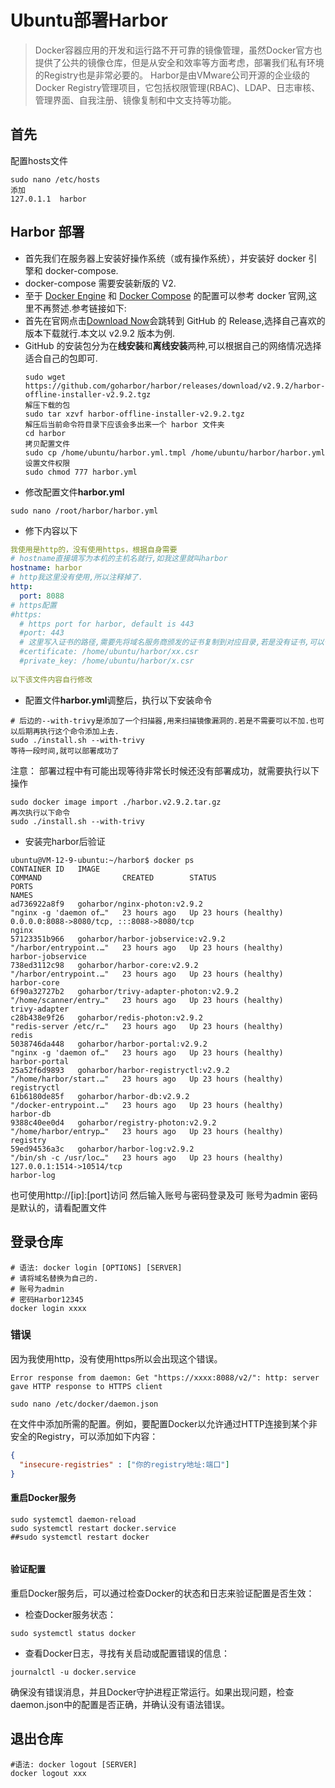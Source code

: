 # Ubuntu部署Harbor


>Docker容器应用的开发和运行路不开可靠的镜像管理，虽然Docker官方也提供了公共的镜像仓库，但是从安全和效率等方面考虑，部署我们私有环境的Registry也是非常必要的。 Harbor是由VMware公司开源的企业级的Docker Registry管理项目，它包括权限管理(RBAC)、LDAP、日志审核、管理界面、自我注册、镜像复制和中文支持等功能。
## 首先
配置hosts文件
``` shell
sudo nano /etc/hosts
添加
127.0.1.1  harbor 
```
  
## Harbor 部署
- 首先我们在服务器上安装好操作系统（或有操作系统），并安装好 docker 引擎和 docker-compose.
- docker-compose 需要安装新版的 V2.
- 至于 [Docker Engine](https://docs.docker.com/engine/install/ubuntu) 和 [Docker Compose](https://docs.docker.com/compose/install/linux) 的配置可以参考 docker 官网,这里不再赘述.参考链接如下:
- 首先在官网点击[Download Now](https://github.com/goharbor/harbor/releases)会跳转到 GitHub 的 Release,选择自己喜欢的版本下载就行.本文以 v2.9.2 版本为例.
- GitHub 的安装包分为在**线安装**和**离线安装**两种,可以根据自己的网络情况选择适合自己的包即可.
  ``` shell
  sudo wget https://github.com/goharbor/harbor/releases/download/v2.9.2/harbor-offline-installer-v2.9.2.tgz
  解压下载的包
  sudo tar xzvf harbor-offline-installer-v2.9.2.tgz 
  解压后当前命令符目录下应该会多出来一个 harbor 文件夹
  cd harbor 
  拷贝配置文件
  sudo cp /home/ubuntu/harbor.yml.tmpl /home/ubuntu/harbor/harbor.yml
  设置文件权限
  sudo chmod 777 harbor.yml
  ```
- 修改配置文件**harbor.yml**
```shell
sudo nano /root/harbor/harbor.yml
```
- 修下内容以下
```yaml
我使用是http的，没有使用https，根据自身需要
# hostname直接填写为本机的主机名就行,如我这里就叫harbor
hostname: harbor
# http我这里没有使用,所以注释掉了.
http:
  port: 8088
# https配置
#https:
  # https port for harbor, default is 443
  #port: 443
  # 这里写入证书的路径,需要先将域名服务商颁发的证书复制到对应目录,若是没有证书,可以仅使用http.
  #certificate: /home/ubuntu/harbor/xx.csr
  #private_key: /home/ubuntu/harbor/x.csr
  
以下该文件内容自行修改
```
- 配置文件**harbor.yml**调整后，执行以下安装命令
```shell
# 后边的--with-trivy是添加了一个扫描器,用来扫描镜像漏洞的.若是不需要可以不加.也可以后期再执行这个命令添加上去.
sudo ./install.sh --with-trivy
等待一段时间,就可以部署成功了
```
注意：
部署过程中有可能出现等待非常长时候还没有部署成功，就需要执行以下操作
``` shell
sudo docker image import ./harbor.v2.9.2.tar.gz
再次执行以下命令
sudo ./install.sh --with-trivy
```
- 安装完harbor后验证
```shell
ubuntu@VM-12-9-ubuntu:~/harbor$ docker ps 
CONTAINER ID   IMAGE                                                COMMAND                  CREATED        STATUS                            PORTS                                                                                           NAMES
ad736922a8f9   goharbor/nginx-photon:v2.9.2                         "nginx -g 'daemon of…"   23 hours ago   Up 23 hours (healthy)             0.0.0.0:8088->8080/tcp, :::8088->8080/tcp                                                       nginx
57123351b966   goharbor/harbor-jobservice:v2.9.2                    "/harbor/entrypoint.…"   23 hours ago   Up 23 hours (healthy)                                                                                                             harbor-jobservice
738ed3112c98   goharbor/harbor-core:v2.9.2                          "/harbor/entrypoint.…"   23 hours ago   Up 23 hours (healthy)                                                                                                             harbor-core
6f90a32727b2   goharbor/trivy-adapter-photon:v2.9.2                 "/home/scanner/entry…"   23 hours ago   Up 23 hours (healthy)                                                                                                             trivy-adapter
c28b438e9f26   goharbor/redis-photon:v2.9.2                         "redis-server /etc/r…"   23 hours ago   Up 23 hours (healthy)                                                                                                             redis
5038746da448   goharbor/harbor-portal:v2.9.2                        "nginx -g 'daemon of…"   23 hours ago   Up 23 hours (healthy)                                                                                                             harbor-portal
25a52f6d9893   goharbor/harbor-registryctl:v2.9.2                   "/home/harbor/start.…"   23 hours ago   Up 23 hours (healthy)                                                                                                             registryctl
61b6180de85f   goharbor/harbor-db:v2.9.2                            "/docker-entrypoint.…"   23 hours ago   Up 23 hours (healthy)                                                                                                             harbor-db
9388c40ee0d4   goharbor/registry-photon:v2.9.2                      "/home/harbor/entryp…"   23 hours ago   Up 23 hours (healthy)                                                                                                             registry
59ed94536a3c   goharbor/harbor-log:v2.9.2                           "/bin/sh -c /usr/loc…"   23 hours ago   Up 23 hours (healthy)             127.0.0.1:1514->10514/tcp                                                                       harbor-log

  ```
  也可使用http://[ip]:[port]访问
  然后输入账号与密码登录及可
  账号为admin
  密码是默认的，请看配置文件

## 登录仓库
```shell
# 语法: docker login [OPTIONS] [SERVER]
# 请将域名替换为自己的.
# 账号为admin
# 密码Harbor12345
docker login xxxx
```

### 错误
因为我使用http，没有使用https所以会出现这个错误。

 `Error response from daemon: Get "https://xxxx:8088/v2/": http: server gave HTTP response to HTTPS client`
 
```shell
sudo nano /etc/docker/daemon.json
```
在文件中添加所需的配置。例如，要配置Docker以允许通过HTTP连接到某个非安全的Registry，可以添加如下内容：
```json
{
  "insecure-registries" : ["你的registry地址:端口"]
}
```
#### 重启Docker服务

```shell
sudo systemctl daemon-reload
sudo systemctl restart docker.service
##sudo systemctl restart docker


```
#### 验证配置
重启Docker服务后，可以通过检查Docker的状态和日志来验证配置是否生效：
- 检查Docker服务状态：
```shell
sudo systemctl status docker
```
- 查看Docker日志，寻找有关启动或配置错误的信息：
```shell
journalctl -u docker.service
```
确保没有错误消息，并且Docker守护进程正常运行。如果出现问题，检查daemon.json中的配置是否正确，并确认没有语法错误。
## 退出仓库
```shell
#语法: docker logout [SERVER]
docker logout xxx
```
